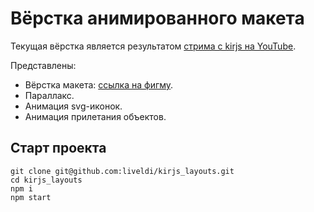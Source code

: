 # Вёрстка анимированного макета

Текущая вёрстка является результатом [стрима с kirjs на YouTube](https://www.youtube.com/watch?v=Vv7Lukpv6uA).

Представлены:
* Вёрстка макета: [ссылка на фигму](https://www.figma.com/file/wgDZ5141r3EZdYpd7lFC1C/Scroll-Animation?node-id=3%3A4).
* Параллакс.
* Анимация svg-иконок.
* Анимация прилетания объектов.

## Старт проекта

```
git clone git@github.com:liveldi/kirjs_layouts.git
cd kirjs_layouts
npm i
npm start
```
